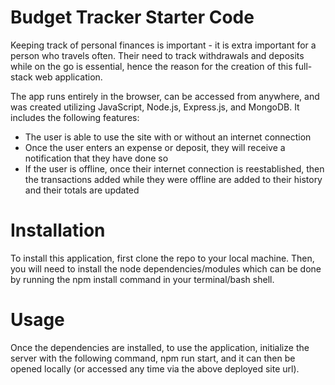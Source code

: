 # Budget Tracker Starter Code
Keeping track of personal finances is important - it is extra important for a person who travels often. Their need to track withdrawals and deposits while on the go is essential, hence the reason for the creation of this full-stack web application.

The app runs entirely in the browser, can be accessed from anywhere, and was created utilizing JavaScript, Node.js, Express.js, and MongoDB. It includes the following features:

* The user is able to use the site with or without an internet connection
* Once the user enters an expense or deposit, they will receive a notification that they have done so
* If the user is offline, once their internet connection is reestablished, then the transactions added while they were offline are added to their history and their totals are updated

# Installation
To install this application, first clone the repo to your local machine. Then, you will need to install the node dependencies/modules which can be done by running the npm install command in your terminal/bash shell.

# Usage
Once the dependencies are installed, to use the application, initialize the server with the following command, npm run start, and it can then be opened locally (or accessed any time via the above deployed site url).

